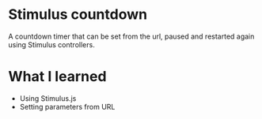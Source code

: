 # Stimulus countdown

A countdown timer that can be set from the url, paused and restarted again using Stimulus controllers.

# What I learned

- Using Stimulus.js
- Setting parameters from URL
